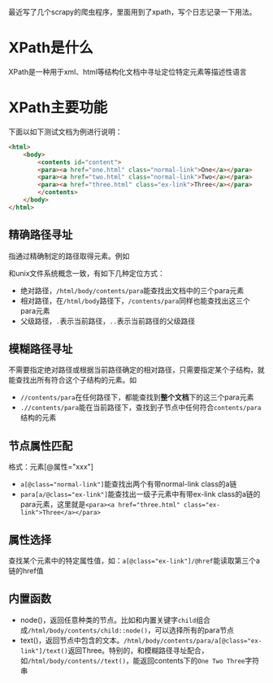 <!-- 
.. title: XPath备忘
.. slug: xpathbei-wang
.. date: 2016-04-12 15:46:09 UTC+08:00
.. tags: Python, Crawler, Scrapy
.. category: 
.. link: 
.. description: 
.. type: text
-->

最近写了几个scrapy的爬虫程序，里面用到了xpath，写个日志记录一下用法。

# XPath是什么

XPath是一种用于xml、html等结构化文档中寻址定位特定元素等描述性语言

# XPath主要功能

下面以如下测试文档为例进行说明：

```html
<html>
	<body>
		<contents id="content">
		<para><a href="one.html" class="normal-link">One</a></para>
		<para><a href="two.html" class="normal-link">Two</a></para>
		<para><a href="three.html" class="ex-link">Three</a></para>
		</contents>
	</body>
</html>

```

## 精确路径寻址

指通过精确制定的路径取得元素。例如

和unix文件系统概念一致，有如下几种定位方式：

* 绝对路径，`/html/body/contents/para`能查找出文档中的三个para元素
* 相对路径，在`/html/body`路径下，`/contents/para`同样也能查找出这三个para元素
* 父级路径，`.`表示当前路径，`..`表示当前路径的父级路径

## 模糊路径寻址

不需要指定绝对路径或根据当前路径确定的相对路径，只需要指定某个子结构，就能查找出所有符合这个子结构的元素。如

* `//contents/para`在任何路径下，都能查找到**整个文档**下的这三个para元素
* `.//contents/para`能在当前路径下，查找到子节点中任何符合`contents/para`结构的元素

## 节点属性匹配

格式：元素[@属性="xxx"]

* `a[@class="normal-link"]`能查找出两个有带normal-link class的a链
* `para[a/@class="ex-link"]`能查找出一级子元素中有带ex-link class的a链的para元素，这里就是`<para><a href="three.html" class="ex-link">Three</a></para>`

## 属性选择

查找某个元素中的特定属性值，如：`a[@class="ex-link"]/@href`能读取第三个a链的href值

## 内置函数

* node()，返回任意种类的节点。比如和内置关键字`child`组合成`/html/body/contents/child::node()`，可以选择所有的para节点
* text()，返回节点中包含的文本。`/html/body/contents/para/a[@class="ex-link"]/text()`返回Three。特别的，和模糊路径寻址配合，如`/html/body/contents//text()`，能返回contents下的`One Two Three`字符串